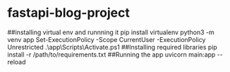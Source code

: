 ﻿# fastapi-blog-project
 ##installing virtual env and runnning it
pip install virtualenv
python3 -m venv app
Set-ExecutionPolicy -Scope CurrentUser -ExecutionPolicy Unrestricted
.\app\Scripts\Activate.ps1
##Installing required libraries
pip install -r /path/to/requirements.txt
##Running the app
uvicorn main:app --reload
